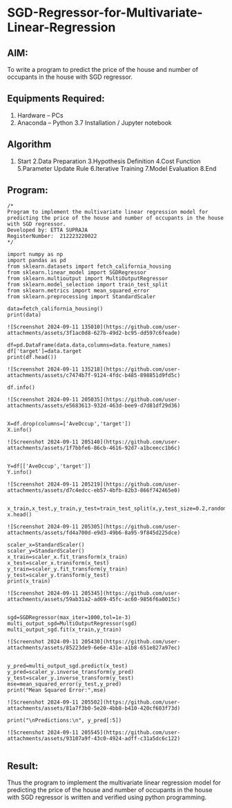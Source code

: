 # SGD-Regressor-for-Multivariate-Linear-Regression

## AIM:
To write a program to predict the price of the house and number of occupants in the house with SGD regressor.

## Equipments Required:
1. Hardware – PCs
2. Anaconda – Python 3.7 Installation / Jupyter notebook

## Algorithm
1. Start
2.Data Preparation
3.Hypothesis Definition
4.Cost Function
5.Parameter Update Rule
6.Iterative Training
7.Model Evaluation
8.End 

## Program:
```
/*
Program to implement the multivariate linear regression model for predicting the price of the house and number of occupants in the house with SGD regressor.
Developed by: ETTA SUPRAJA
RegisterNumber:  212223220022
*/

import numpy as np
import pandas as pd
from sklearn.datasets import fetch_california_housing
from sklearn.linear_model import SGDRegressor
from sklearn.multioutput import MultiOutputRegressor
from sklearn.model_selection import train_test_split
from sklearn.metrics import mean_squared_error
from sklearn.preprocessing import StandardScaler

data=fetch_california_housing()
print(data)

![Screenshot 2024-09-11 135010](https://github.com/user-attachments/assets/3f1ac0d8-627b-49d2-bc95-dd597c6feade)

df=pd.DataFrame(data.data,columns=data.feature_names)
df['target']=data.target
print(df.head())

![Screenshot 2024-09-11 135218](https://github.com/user-attachments/assets/c7474b7f-9124-4fdc-b485-898851d9fd5c)

df.info()

![Screenshot 2024-09-11 205035](https://github.com/user-attachments/assets/e5683613-932d-463d-bee9-d7d81df29d36)


X=df.drop(columns=['AveOccup','target'])
X.info()

![Screenshot 2024-09-11 205140](https://github.com/user-attachments/assets/1f7bbfe6-86cb-4616-92d7-a1bceecc1b6c)


Y=df[['AveOccup','target']]
Y.info()

![Screenshot 2024-09-11 205219](https://github.com/user-attachments/assets/d7c4edcc-eb57-4bfb-82b3-866f742465e0)


x_train,x_test,y_train,y_test=train_test_split(x,y,test_size=0.2,random_state=1)
x.head()

![Screenshot 2024-09-11 205305](https://github.com/user-attachments/assets/fd4a700d-e9d3-49b6-8a95-9f845d225dce)

scaler_x=StandardScaler()
scaler_y=StandardScaler()
x_train=scaler_x.fit_transform(x_train)
x_test=scaler_x.transform(x_test)
y_train=scaler_y.fit_transform(y_train)
y_test=scaler_y.transform(y_test)
print(x_train)

![Screenshot 2024-09-11 205345](https://github.com/user-attachments/assets/59ab31a2-ad69-45fc-ac60-9856f6a0015c)


sgd=SGDRegressor(max_iter=1000,tol=1e-3)
multi_output_sgd=MultiOutputRegressor(sgd)
multi_output_sgd.fit(x_train,y_train)

![Screenshot 2024-09-11 205430](https://github.com/user-attachments/assets/85223de9-6e6e-431e-a1b8-651e827a97ec)


y_pred=multi_output_sgd.predict(x_test)
y_pred=scaler_y.inverse_transform(y_pred)
y_test=scaler_y.inverse_transform(y_test)
mse=mean_squared_error(y_test,y_pred)
print("Mean Squared Error:",mse)

![Screenshot 2024-09-11 205502](https://github.com/user-attachments/assets/81a7f3b0-5e20-4bb8-b410-420cf603f73d)

print("\nPredictions:\n", y_pred[:5])

![Screenshot 2024-09-11 205545](https://github.com/user-attachments/assets/93107a9f-43c0-4924-adff-c31a5dc6c122)


```

## Result:
Thus the program to implement the multivariate linear regression model for predicting the price of the house and number of occupants in the house with SGD regressor is written and verified using python programming.
